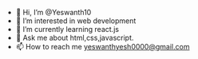 - 👋 Hi, I’m @Yeswanth10
- 👀 I’m interested in web development
- 🌱 I’m currently learning react.js
- 💬 Ask me about html,css,javascript.
- 📫 How to reach me yeswanthyesh0000@gmail.com
<!---
Yeswanth10/Yeswanth10 is a ✨ special ✨ repository because its `README.md` (this file) appears on your GitHub profile.
You can click the Preview link to take a look at your changes.
--->
